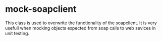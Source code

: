 mock-soapclient
===============

This class is used to overwrite the functionality of the soapclient. It is very usefull when mocking objects expected from soap calls to web sevices in unit testing.
